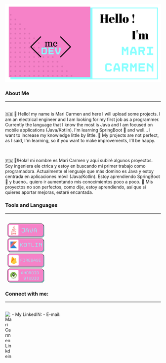 

<img src= "https://github.com/MariCarmen1991/Assets/blob/master/app/src/main/res/drawable/mc.svg"></img>



### About Me
<hr class="dotted">
<br>
🇬🇧 👋 Hello! my name is Mari Carmen and here I will upload some projects.
I am an electrical engineer and I am looking for my first job as a programmer.
Currently the language that I know the most is Java and I am focused on mobile applications (Java/Kotlin). 
I'm learning SpringBoot 🌱  and well...  I want to increase my knowledge little by little.
💞️ My projects are not perfect, as I said, I'm learning, so if you want to make improvements, I'll be happy.

##
<br>
🇪🇦 👋!Hola! mi nombre es Mari Carmen y aquí subiré algunos proyectos.
Soy ingeniera ele ctrica y estoy en buscando mi primer trabajo como programadora.
Actualmente el lenguaje que más domino es Java y estoy centrada en aplicaciones móvil (Java/Kotlin). 
Estoy aprendiendo SpringBoot🌱 y bueno.. quiero ir aumentando mis conocimientos poco a poco. 
💞️ Mis proyectos no son  perfectos, como dije, estoy aprendiendo, así que si quieres aportar mejoras, estaré encantada. 


### Tools and Languages
<hr class="dotted">
<br>
 <CODE> <img width="120px" src="https://github.com/MariCarmen1991/Assets/blob/master/app/src/main/res/drawable/1.png" /> 
 <img  width="120px" src="https://github.com/MariCarmen1991/Assets/blob/master/app/src/main/res/drawable/2.png" /> 
 <img width="120px" src="https://github.com/MariCarmen1991/Assets/blob/master/app/src/main/res/drawable/3.png" /> 
 <img width="120px" src="https://github.com/MariCarmen1991/Assets/blob/master/app/src/main/res/drawable/4.png" /> </CODE>
 
 ### Connect with me:
  <hr class="dotted">
  <br>
  - My LinkedIN: <a href="https://linkedin.com/in/mccaam/">
  <img align="left" alt="Mari Carmen Linkdein" width="22px" src="https://cdn.jsdelivr.net/npm/simple-icons@v3/icons/linkedin.svg" />
</a>
  - E-mail:

<br>



<!---
MariCarmen1991/MariCarmen1991 is a ✨ special ✨ repository because its `README.md` (this file) appears on your GitHub profile.
You can click the Preview link to take a look at your changes.
--->
